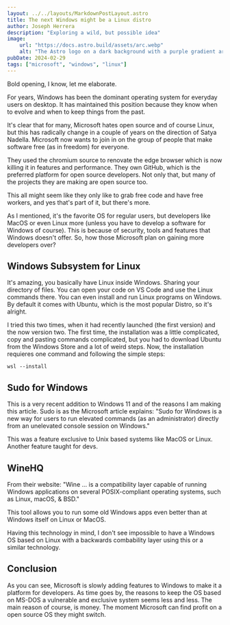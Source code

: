```yaml
---
layout: ../../layouts/MarkdownPostLayout.astro
title: The next Windows might be a Linux distro
author: Joseph Herrera
description: "Exploring a wild, but possible idea"
image:
    url: "https://docs.astro.build/assets/arc.webp"
    alt: "The Astro logo on a dark background with a purple gradient arc."
pubDate: 2024-02-29
tags: ["microsoft", "windows", "linux"]
---
```

Bold opening, I know, let me elaborate.

For years, Windows has been the dominant operating system for everyday users on desktop. It has maintained this position because they know when to evolve and when to keep things from the past.

It's clear that for many, Microsoft hates open source and of course Linux, but this has radically change in a couple of years on the direction of Satya Nadella. Microsoft now wants to join in on the group of people that make software free (as in freedom) for everyone.

They used the chromium source to renovate the edge browser which is now killing it in features and performance. They own GitHub, which is the preferred platform for open source developers. Not only that, but many of the projects they are making are open source too.

This all might seem like they only like to grab free code and have free workers, and yes that's part of it, but there's more.

As I mentioned, it's the favorite OS for regular users, but developers like MacOS or even Linux more (unless you have to develop a software for Windows of course). This is because of security, tools and features that Windows doesn't offer. So, how those Microsoft plan on gaining more developers over?

## Windows Subsystem for Linux

It's amazing, you basically have Linux inside Windows. Sharing your directory of files. You can open your code on VS Code and use the Linux commands there. You can even install and run Linux programs on Windows. By default it comes with Ubuntu, which is the most popular Distro, so it's alright.

I tried this two times, when it had recently launched (the first version) and the now version two. The first time, the installation was a little complicated, copy and pasting commands complicated, but you had to download Ubuntu from the Windows Store and a lot of weird steps. Now, the installation requieres one command and following the simple steps:
```
wsl --install
```
## Sudo for Windows

This is a very recent addition to Windows 11 and of the reasons I am making this article. Sudo is as the Microsoft article explains: "Sudo for Windows is a new way for users to run elevated commands (as an administrator) directly from an unelevated console session on Windows."

This was a feature exclusive to Unix based systems like MacOS or Linux. Another feature taught for devs.

## WineHQ

From their website: "Wine ... is a compatibility layer capable of running Windows applications on several POSIX-compliant operating systems, such as Linux, macOS, & BSD."

This tool allows you to run some old Windows apps even better than at Windows itself on Linux or MacOS.

Having this technology in mind, I don't see impossible to have a Windows OS based on Linux with a backwards combability layer using this or a similar technology.

## Conclusion

As you can see, Microsoft is slowly adding features to Windows to make it a platform for developers. As time goes by, the reasons to keep the OS based on MS-DOS a vulnerable and exclusive system seems less and less. The main reason of course, is money. The moment Microsoft can find profit on a open source OS they might switch.